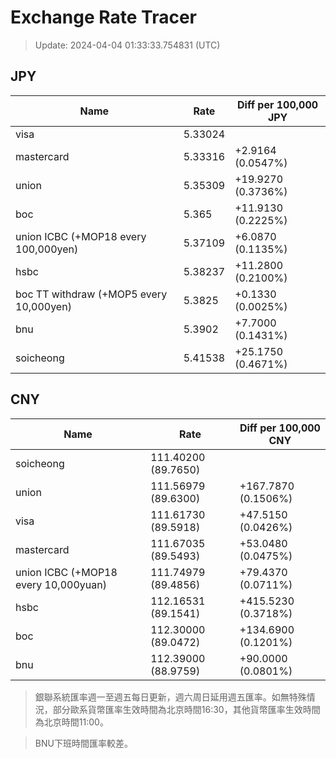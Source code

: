 # Exchange Rate Tracer

> Update: 2024-04-04 01:33:33.754831 (UTC)

## JPY

| Name                                    |    Rate | Diff per 100,000 JPY   |
|-----------------------------------------|---------|------------------------|
| visa                                    | 5.33024 |                        |
| mastercard                              | 5.33316 | +2.9164 (0.0547%)      |
| union                                   | 5.35309 | +19.9270 (0.3736%)     |
| boc                                     | 5.365   | +11.9130 (0.2225%)     |
| union ICBC (+MOP18 every 100,000yen)    | 5.37109 | +6.0870 (0.1135%)      |
| hsbc                                    | 5.38237 | +11.2800 (0.2100%)     |
| boc TT withdraw (+MOP5 every 10,000yen) | 5.3825  | +0.1330 (0.0025%)      |
| bnu                                     | 5.3902  | +7.7000 (0.1431%)      |
| soicheong                               | 5.41538 | +25.1750 (0.4671%)     |

## CNY

| Name                                 | Rate                | Diff per 100,000 CNY   |
|--------------------------------------|---------------------|------------------------|
| soicheong                            | 111.40200	(89.7650) |                        |
| union                                | 111.56979	(89.6300) | +167.7870 (0.1506%)    |
| visa                                 | 111.61730	(89.5918) | +47.5150 (0.0426%)     |
| mastercard                           | 111.67035	(89.5493) | +53.0480 (0.0475%)     |
| union ICBC (+MOP18 every 10,000yuan) | 111.74979	(89.4856) | +79.4370 (0.0711%)     |
| hsbc                                 | 112.16531	(89.1541) | +415.5230 (0.3718%)    |
| boc                                  | 112.30000	(89.0472) | +134.6900 (0.1201%)    |
| bnu                                  | 112.39000	(88.9759) | +90.0000 (0.0801%)     |


> 銀聯系統匯率週一至週五每日更新，週六周日延用週五匯率。如無特殊情況，部分歐系貨幣匯率生效時間為北京時間16:30，其他貨幣匯率生效時間為北京時間11:00。

> BNU下班時間匯率較差。

